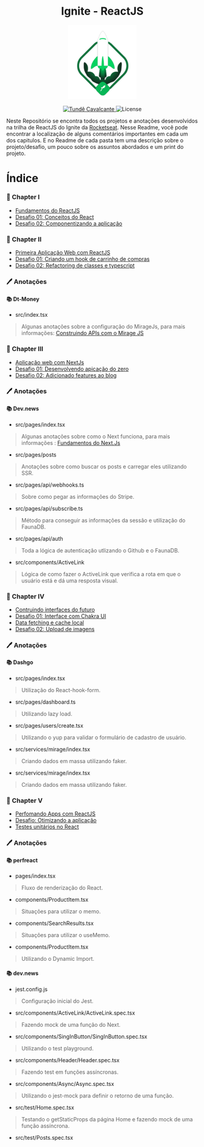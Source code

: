 <h1 align="center">
    Ignite - ReactJS
</h1>

<p align="center">
   <img src="https://raw.githubusercontent.com/tavareshenrique/ignite-reactjs/a11afefe824866f24dd3f9e1cc6e6e9530376ad1/%40assets/img/logo.svg" alt="Ignite" width="180"/>
</p>

<p align="center">
   <a href="https://www.linkedin.com/in/tund%C3%AA-cavalcante-1621441ba/">
      <img alt="Tundê Cavalcante" src="https://img.shields.io/badge/-Tundê Cavalcante-01B755?style=flat&logo=Linkedin&logoColor=white" />
   </a>

  <img alt="License" src="https://img.shields.io/badge/license-MIT-01B755">
</p>

Neste Repositório se encontra todos os projetos e anotações desenvolvidos na trilha de ReactJS do Ignite da [Rocketseat](https://github.com/Rocketseat). Nesse Readme, você pode encontrar a localização de alguns comentários importantes em cada um dos capitulos. E no Readme de cada pasta tem uma descrição sobre o projeto/desafio, um pouco sobre os assuntos abordados e um print do projeto.

# Índice

### 📁 Chapter I
- [Fundamentos do ReactJS](https://github.com/Ceviche9/ignite-react/tree/main/01-github-explorer)
- [Desafio 01: Conceitos do React](https://github.com/Ceviche9/ignite-react/tree/main/Desafios/M%C3%B3dulo%201/ignite-template-reactjs-conceitos-do-react-main)
- [Desafio 02: Componentizando a aplicação](https://github.com/Ceviche9/ignite-react/tree/main/Desafios/M%C3%B3dulo%201/ignite-template-componentizando-a-aplicacao-main)

### 📁 Chapter II
- [Primeira Aplicação Web com ReactJS](https://github.com/Ceviche9/ignite-react/tree/main/02-dt-money)
- [Desafio 01: Criando um hook de carrinho de compras](https://github.com/Ceviche9/ignite-react/tree/main/Desafios/M%C3%B3dulo%202/ignite-template-reactjs-criando-um-hook-de-carrinho-de-compras-master)
- [Desafio 02: Refactoring de classes e typescript](https://github.com/Ceviche9/ignite-react/tree/main/Desafios/M%C3%B3dulo%202/ignite-template-reactjs-refactoring-classes-ts-master)

### 🖊 Anotações

#### 📚 Dt-Money

- src/index.tsx

> Algunas anotações sobre a configuração do MirageJs, para mais informações:
> [Construindo APIs com o Mirage JS](https://spacetraveling-tun.vercel.app/post/mirage-js-e-uma-biblioteca-que-permite-simular-construir)

### 📁 Chapter III

- [Aplicação web com NextJs](https://github.com/Ceviche9/dev.news)
- [Desafio 01: Desenvolvendo apicação do zero](https://github.com/Ceviche9/spacetraveling)
- [Desafio 02: Adicionado features ao blog](https://github.com/Ceviche9/spacetraveling)

### 🖊 Anotações

#### 📚 Dev.news

- src/pages/index.tsx

> Algunas anotações sobre como o Next funciona, para mais informações :
> [Fundamentos do Next.Js](https://spacetraveling-tun.vercel.app/post/nextjs-e-um-framework-para-react.-o-que-isso-quer-dizer)

- src/pages/posts

> Anotações sobre como buscar os posts e carregar eles utilizando SSR.

- src/pages/api/webhooks.ts

> Sobre como pegar as informações do Stripe.

- src/pages/api/subscribe.ts

> Método para conseguir as informações da sessão e utilização do FaunaDB.

- src/pages/api/auth

> Toda a lógica de autenticação utlizando o Github e o FaunaDB.

- src/components/ActiveLink

> Lógica de como fazer o ActiveLink que verifica a rota em que o usuário está e dá uma resposta visual.


### 📁 Chapter IV
- [Contruindo interfaces do futuro](https://github.com/Ceviche9/ignite-react/tree/main/04-dashgo)
- [Desafio 01: Interface com Chakra UI](https://github.com/Ceviche9/ignite-react/tree/main/Desafios/M%C3%B3dulo%204/worldtrip)
- [Data fetching e cache local](https://github.com/Ceviche9/ignite-react/tree/main/05-nextAuth)
- [Desafio 02: Upload de imagens](https://github.com/Ceviche9/Desafio-2-Upload-de-imagens)

### 🖊 Anotações

#### 📚 Dashgo

- src/pages/index.tsx

> Utilização do React-hook-form.

- src/pages/dashboard.ts

> Utilizando lazy load.

- src/pages/users/create.tsx

> Utilizando o yup para validar o formulário de cadastro de usuário.

- src/services/mirage/index.tsx

> Criando dados em massa utilizando faker.

- src/services/mirage/index.tsx

> Criando dados em massa utilizando faker.

### 📁 Chapter V

- [Perfomando Apps com ReactJS](https://github.com/Ceviche9/ignite-react/tree/main/06-perfreact)
- [Desafio: Otimizando a aplicação](https://github.com/Ceviche9/ignite-orimizando-a-aplicacao)
- [Testes unitários no React](https://github.com/Ceviche9/ignite-react/tree/main/07-tests/dev.news)

### 🖊 Anotações

#### 📚 perfreact

- pages/index.tsx

> Fluxo de renderização do React.

- components/ProductItem.tsx

> Situações para utilizar o memo.

- components/SearchResults.tsx

> Situações para utilizar o useMemo.

- components/ProductItem.tsx

> Utilizando o Dynamic Import.

#### 📚 dev.news

- jest.config.js

> Configuração inicial do Jest.

- src/components/ActiveLink/ActiveLink.spec.tsx

> Fazendo mock de uma função do Next.

- src/components/SingInButton/SingInButton.spec.tsx

> Utilizando o test playground.

- src/components/Header/Header.spec.tsx

> Fazendo test  em funções assíncronas.

- src/components/Async/Async.spec.tsx

> Utilizando o jest-mock para definir o retorno de uma função.

- src/test/Home.spec.tsx

> Testando o getStaticProps da página Home e fazendo mock de uma função assíncrona.

- src/test/Posts.spec.tsx
